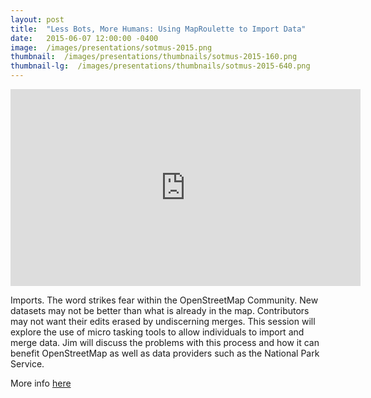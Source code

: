 ```yaml
---
layout: post
title:  "Less Bots, More Humans: Using MapRoulette to Import Data"
date:   2015-06-07 12:00:00 -0400
image:  /images/presentations/sotmus-2015.png
thumbnail:  /images/presentations/thumbnails/sotmus-2015-160.png
thumbnail-lg:  /images/presentations/thumbnails/sotmus-2015-640.png
---
```


<iframe width="560" height="315" src="https://www.youtube.com/embed/3rQ83mqj4bg" frameborder="0" allowfullscreen></iframe>

Imports. The word strikes fear within the OpenStreetMap Community. New datasets may not be better than what is already in the map. Contributors may not want their edits erased by undiscerning merges. This session will explore the use of micro tasking tools to allow individuals to import and merge data. Jim will discuss the problems with this process and how it can benefit OpenStreetMap as well as data providers such as the National Park Service.

More info [here](http://stateofthemap.us/2015/less-bots-more-humans-using-maproulette-to-import-data/)
